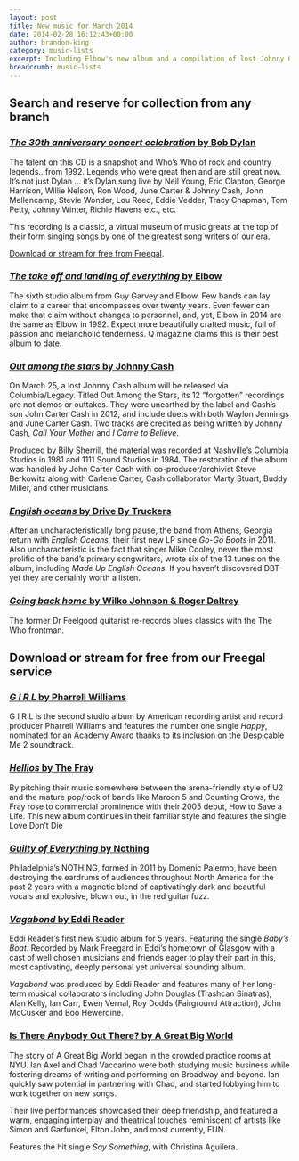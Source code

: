 ```yaml
---
layout: post
title: New music for March 2014
date: 2014-02-28 16:12:43+00:00
author: brandon-king
category: music-lists
excerpt: Including Elbow's new album and a compilation of lost Johnny Cash songs.
breadcrumb: music-lists
---
```

## Search and reserve for collection from any branch

### [<cite>The 30th anniversary concert celebration</cite> by Bob Dylan](http://suffolk.spydus.co.uk/cgi-bin/spydus.exe/ENQ/OPAC/BIBENQ/11133861?QRY=CTIBIB%3C%20IRN(1682475)&QRYTEXT=30th%20anniversary%20concert%20celebration)

The talent on this CD is a snapshot and Who&#8217;s Who of rock and country legends&#8230;from 1992. Legends who were great then and are still great now. It&#8217;s not just Dylan … it&#8217;s Dylan sung live by Neil Young, Eric Clapton, George Harrison, Willie Nelson, Ron Wood, June Carter & Johnny Cash, John Mellencamp, Stevie Wonder, Lou Reed, Eddie Vedder, Tracy Chapman, Tom Petty, Johnny Winter, Richie Havens etc., etc.

This recording is a classic, a virtual museum of music greats at the top of their form singing songs by one of the greatest song writers of our era.

[Download or stream for free from Freegal](http://suffolklibraries.freegalmusic.com/artists/view/VmFyaW91cw==/28849941/c29ueQ==).

### [<cite>The take off and landing of everything</cite> by Elbow](http://suffolk.spydus.co.uk/cgi-bin/spydus.exe/ENQ/OPAC/BIBENQ/11134727?QRY=CTIBIB%3C%20IRN(12527979)&QRYTEXT=The%20take%20off%20and%20landing%20of%20everything%20%5Bsound%20recording%5D)

The sixth studio album from Guy Garvey and Elbow. Few bands can lay claim to a career that encompasses over twenty years. Even fewer can make that claim without changes to personnel, and, yet, Elbow in 2014 are the same as Elbow in 1992. Expect more beautifully crafted music, full of passion and melancholic tenderness. Q magazine claims this is their best album to date.

### [<cite>Out among the stars</cite> by Johnny Cash](http://suffolk.spydus.co.uk/cgi-bin/spydus.exe/ENQ/OPAC/BIBENQ/11135192?QRY=CTIBIB%3C%20IRN(35039762)&QRYTEXT=Out%20among%20the%20stars%20%5Bsound%20recording%5D)

On March 25, a lost Johnny Cash album will be released via Columbia/Legacy. Titled Out Among the Stars, its 12 “forgotten” recordings are not demos or outtakes. They were unearthed by the label and Cash&#8217;s son John Carter Cash in 2012, and include duets with both Waylon Jennings and June Carter Cash. Two tracks are credited as being written by Johnny Cash, <cite>Call Your Mother</cite> and <cite>I Came to Believe</cite>.

Produced by Billy Sherrill, the material was recorded at Nashville&#8217;s Columbia Studios in 1981 and 1111 Sound Studios in 1984. The restoration of the album was handled by John Carter Cash with co-producer/archivist Steve Berkowitz along with Carlene Carter, Cash collaborator Marty Stuart, Buddy Miller, and other musicians.

### [<cite>English oceans</cite> by Drive By Truckers](http://suffolk.spydus.co.uk/cgi-bin/spydus.exe/ENQ/OPAC/BIBENQ/11135739?QRY=CTIBIB%3C%20IRN(33426864)&QRYTEXT=English%20oceans)

After an uncharacteristically long pause, the band from Athens, Georgia return with <cite>English Oceans,</cite> their first new LP since <cite>Go-Go Boots</cite> in 2011. Also uncharacteristic is the fact that singer Mike Cooley, never the most prolific of the band’s primary songwriters, wrote six of the 13 tunes on the album, including <cite>Made Up English Oceans.</cite> If you haven’t discovered DBT yet they are certainly worth a listen.

### [<cite>Going back home</cite> by Wilko Johnson & Roger Daltrey](http://suffolk.spydus.co.uk/cgi-bin/spydus.exe/ENQ/OPAC/BIBENQ/11136118?QRY=CTIBIB%3C%20IRN(36216891)&QRYTEXT=Going%20back%20home%20%5Bsound%20recording%5D)

The former Dr Feelgood guitarist re-records blues classics with the The Who frontman.

## Download or stream for free from our Freegal service

### [<cite>G I R L</cite> by Pharrell Williams](http://suffolklibraries.freegalmusic.com/artists/view/UGhhcnJlbGwgV2lsbGlhbXM=/29019221/c29ueQ==)

G I R L is the second studio album by American recording artist and record producer Pharrell Williams and features the number one single <cite>Happy</cite>, nominated for an Academy Award thanks to its inclusion on the Despicable Me 2 soundtrack.

### [<cite>Hellios</cite> by The Fray](http://suffolklibraries.freegalmusic.com/artists/view/VGhlIEZyYXk=/28713225/c29ueQ==)

By pitching their music somewhere between the arena-friendly style of U2 and the mature pop/rock of bands like Maroon 5 and Counting Crows, the Fray rose to commercial prominence with their 2005 debut, How to Save a Life. This new album continues in their familiar style and features the single Love Don’t Die

### [<cite>Guilty of Everything</cite> by Nothing](http://suffolklibraries.freegalmusic.com/artists/view/Tm90aGluZw==/781676724727/aW9kYQ==)

Philadelphia’s NOTHING, formed in 2011 by Domenic Palermo, have been destroying the eardrums of audiences throughout North America for the past 2 years with a magnetic blend of captivatingly dark and beautiful vocals and explosive, blown out, in the red guitar fuzz.

### [<cite>Vagabond</cite> by Eddi Reader](http://suffolklibraries.freegalmusic.com/artists/view/RWRkaSBSZWFkZXI=/609224287206/aW9kYQ==)

Eddi Reader&#8217;s first new studio album for 5 years. Featuring the single <cite>Baby&#8217;s Boat</cite>. Recorded by Mark Freegard in Eddi&#8217;s hometown of Glasgow with a cast of well chosen musicians and friends eager to play their part in this, most captivating, deeply personal yet universal sounding album.

<cite>Vagabond</cite> was produced by Eddi Reader and features many of her long-term musical collaborators including John Douglas (Trashcan Sinatras), Alan Kelly, Ian Carr, Ewen Vernal, Roy Dodds (Fairground Attraction), John McCusker and Boo Hewerdine.

### [Is There Anybody Out There? by A Great Big World](http://suffolklibraries.freegalmusic.com/artists/view/QSBHcmVhdCBCaWcgV29ybGQ=/28674770/c29ueQ==)

The story of A Great Big World began in the crowded practice rooms at NYU. Ian Axel and Chad Vaccarino were both studying music business while fostering dreams of writing and performing on Broadway and beyond. Ian quickly saw potential in partnering with Chad, and started lobbying him to work together on new songs.

Their live performances showcased their deep friendship, and featured a warm, engaging interplay and theatrical touches reminiscent of artists like Simon and Garfunkel, Elton John, and most currently, FUN.

Features the hit single <cite>Say Something</cite>, with Christina Aguilera.
